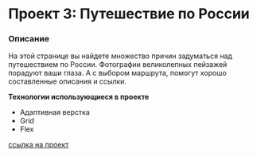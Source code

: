 # Проект 3: Путешествие по России

### Описание
На этой странице вы найдете множество причин задуматься над путешествием по России. Фотографии великолепных пейзажей порадуют ваши глаза. А с выбором маршрута, помогут хорошо составленные описания и ссылки. 

**Технологии использующиеся в проекте**

* Адаптивная верстка
* Grid
* Flex

[cсылка на проект](https://jstgflx.github.io/russian-travel/)